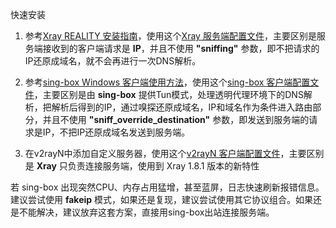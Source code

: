 快速安装

1. 参考[Xray REALITY 安装指南](https://github.com/chika0801/Xray-install/blob/main/REALITY.md)，使用这个[Xray 服务端配置文件](https://github.com/chika0801/Xray-install/blob/main/Tun/Xray_server_config.json)，主要区别是服务端接收到的客户端请求是 **IP**，并且不使用 **"sniffing"** 参数，即不把请求的IP还原成域名，就不会再进行一次DNS解析。

2. 参考[sing-box Windows 客户端使用方法](https://github.com/chika0801/sing-box-examples/tree/main/Tun)，使用这个[sing-box 客户端配置文件](https://github.com/chika0801/Xray-install/blob/main/Tun/sing-box_client_config.json)，主要区别是由 **sing-box** 提供Tun模式，处理透明代理环境下的DNS解析，把解析后得到的IP，通过嗅探还原成域名，IP和域名作为条件进入路由部分，并且不使用 **"sniff_override_destination"** 参数，即发送到服务端的请求是IP，不把IP还原成域名发送到服务端。

3. 在v2rayN中添加自定义服务器，使用这个[v2rayN 客户端配置文件](https://github.com/chika0801/Xray-examples/blob/main/Tun/v2rayN_client_config.json)，主要区别是 **Xray** 只负责连接服务端，使用到 Xray 1.8.1 版本的新特性

若 sing-box 出现突然CPU、内存占用猛增，甚至蓝屏，日志快速刷新报错信息。建议尝试使用 **fakeip** 模式，如果还是复现，建议尝试使用其它协议组合。如果还是不能解决，建议放弃这套方案，直接用sing-box出站连接服务端。
